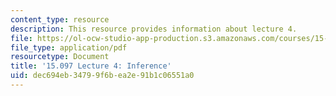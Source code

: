 ```yaml
---
content_type: resource
description: This resource provides information about lecture 4.
file: https://ol-ocw-studio-app-production.s3.amazonaws.com/courses/15-097-prediction-machine-learning-and-statistics-spring-2012/dec694eb34799f6bea2e91b1c06551a0_MIT15_097S12_lec04.pdf
file_type: application/pdf
resourcetype: Document
title: '15.097 Lecture 4: Inference'
uid: dec694eb-3479-9f6b-ea2e-91b1c06551a0
---
```

